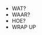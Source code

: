 * <!-- .element: class="fragment" -->WAT?
* <!-- .element: class="fragment" -->WAAR?
* <!-- .element: class="fragment" -->HOE?
* <!-- .element: class="fragment" -->WRAP UP


